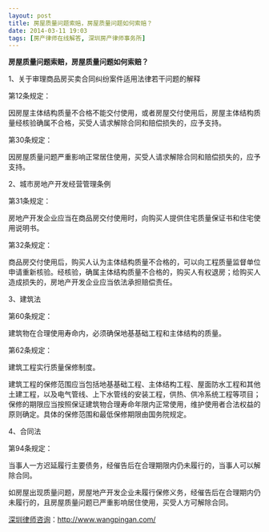 ```yaml
---
layout: post
title: 房屋质量问题索赔，房屋质量问题如何索赔？
date: 2014-03-11 19:03
tags: [房产律师在线解答, 深圳房产律师事务所]
---
```

<strong>房屋质量问题索赔，房屋质量问题如何索赔？</strong>

1、关于审理商品房买卖合同纠纷案件适用法律若干问题的解释

第12条规定：

因房屋主体结构质量不合格不能交付使用，或者房屋交付使用后，房屋主体结构质量经核验确属不合格，买受人请求解除合同和赔偿损失的，应予支持。

第30条规定：

因房屋质量问题严重影响正常居住使用，买受人请求解除合同和赔偿损失的，应予支持。

2、城市房地产开发经营管理条例

第31条规定：

房地产开发企业应当在商品房交付使用时，向购买人提供住宅质量保证书和住宅使用说明书。

第32条规定：

商品房交付使用后，购买人认为主体结构质量不合格的，可以向工程质量监督单位申请重新核验。经核验，确属主体结构质量不合格的，购买人有权退房；给购买人造成损失的，房地产开发企业应当依法承担赔偿责任。

3、建筑法

第60条规定：

建筑物在合理使用寿命内，必须确保地基基础工程和主体结构的质量。

第62条规定：

建筑工程实行质量保修制度。

建筑工程的保修范围应当包括地基基础工程、主体结构工程、屋面防水工程和其他土建工程，以及电气管线、上下水管线的安装工程，供热、供冷系统工程等项目；保修的期限应当按照保证建筑物合理寿命年限内正常使用，维护使用者合法权益的原则确定。具体的保修范围和最低保修期限由国务院规定。

4、合同法

第94条规定：

当事人一方迟延履行主要债务，经催告后在合理期限内仍未履行的，当事人可以解除合同。

如房屋出现质量问题，房屋地产开发企业未履行保修义务，经催告后在合理期内仍未履行的，且房屋质量问题已严重影响居住使用，买受人方可解除合同。

<a href="http://www.wangpingan.com/">深圳律师咨询</a>：<a href="http://www.wangpingan.com/">http://www.wangpingan.com/</a>

